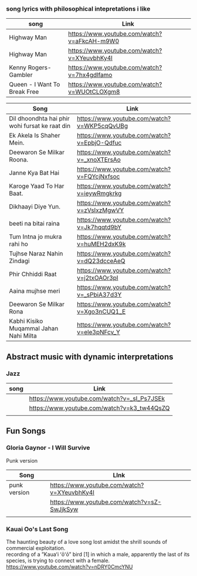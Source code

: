 ### song lyrics with philosophical intepretations i like


| song                 | Link                                        |
| -------------------- | ------------------------------------------- |
| Highway Man          | https://www.youtube.com/watch?v=aFkcAH-m9W0 |
| Highway Man          | https://www.youtube.com/watch?v=XYeuvbhKy4I |
| Kenny Rogers-Gambler | https://www.youtube.com/watch?v=7hx4gdlfamo |
|Queen - I Want To Break Free|https://www.youtube.com/watch?v=WUOtCLOXgm8|
 


| Song                                           | Link                                        |
| ---------------------------------------------- | ------------------------------------------- |
| Dil dhoondhta hai phir wohi fursat ke raat din | https://www.youtube.com/watch?v=WKP5cqQvUBg |
| Ek Akela Is Shaher Mein.                       | https://www.youtube.com/watch?v=EpbjO-Qdfuc |
| Deewaron Se Milkar Roona.                      | https://www.youtube.com/watch?v=_xnoXTErsAo |
| Janne Kya Bat Hai                              | https://www.youtube.com/watch?v=FQYcjNxfsoc |
| Karoge Yaad To Har Baat.                       | https://www.youtube.com/watch?v=ieywRmgkrkg |
| Dikhaayi Diye Yun.                             | https://www.youtube.com/watch?v=zVsIxzMgwVY |
| beeti na bitai raina                           | https://www.youtube.com/watch?v=Jk7hqqtd9bY |
| Tum Intna jo mukra rahi ho                     | https://www.youtube.com/watch?v=huMEH2dxK9k |
| Tujhse Naraz Nahin Zindagi                     | https://www.youtube.com/watch?v=dQ23dcceAeQ |
| Phir Chhiddi Raat                              | https://www.youtube.com/watch?v=j2txOAOr3pI |
| Aaina mujhse meri                              | https://www.youtube.com/watch?v=_sPbiA37d3Y |
| Deewaron Se Milkar Rona                        | https://www.youtube.com/watch?v=Xgo3nCUQ1_E |
| Kabhi Kisiko Muqammal Jahan Nahi Milta                                               |   https://www.youtube.com/watch?v=ele3pNFcv_Y                                          |


## Abstract music with dynamic interpretations  
### Jazz
| song | Link                                        |
| ---- | ------------------------------------------- |
|      | https://www.youtube.com/watch?v=_sI_Ps7JSEk |
|      | https://www.youtube.com/watch?v=k3_tw44QsZQ |
|      |                                             |
  

 
## Fun Songs

### Gloria Gaynor - I Will Survive 
 Punk version
  

| Song         | LInk                                        |
| ------------ | ------------------------------------------- |
| punk version | https://www.youtube.com/watch?v=XYeuvbhKy4I |
|              | https://www.youtube.com/watch?v=sZ-SwJjkSyw |
|              |                                             |

### Kauai Oo's Last Song 
The haunting beauty of a love song lost amidst the shrill sounds of commercial exploitation.  
recording of a ”Kauaʻi ʻōʻō” bird [1] in which a male, apparently the last of its species, is trying to connect with a female.   
https://www.youtube.com/watch?v=nDRY0CmcYNU  


